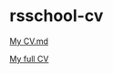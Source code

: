 # rsschool-cv

[My CV.md](https://scarontr.github.io/rsschool-cv/cv "CV.md") 

[My full CV](https://scarontr.github.io/rsschool-cv/ "full CV")
